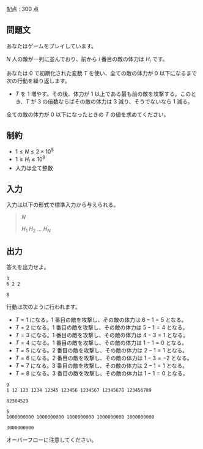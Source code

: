 配点 : $300$ 点

## 問題文

あなたはゲームをプレイしています。

$N$ 人の敵が一列に並んでおり、前から $i$ 番目の敵の体力は $H_i$ です。

あなたは $0$ で初期化された変数 $T$ を使い、全ての敵の体力が $0$ 以下になるまで次の行動を繰り返します。

- $T$ を $1$ 増やす。その後、体力が $1$ 以上である最も前の敵を攻撃する。このとき、$T$ が $3$ の倍数ならばその敵の体力は $3$ 減り、そうでないなら $1$ 減る。

全ての敵の体力が $0$ 以下になったときの $T$ の値を求めてください。

## 制約

- $1 \leq N \leq 2\times 10^5$
- $1 \leq H_i \leq 10^9$
- 入力は全て整数

## 入力

入力は以下の形式で標準入力から与えられる。

> $N$
> 
> $H_1$ $H_2$ $\ldots$ $H_N$

## 出力

答えを出力せよ。  

```input1
3
6 2 2
```

```output1
8
```

行動は次のように行われます。

- $T=1$ になる。$1$ 番目の敵を攻撃し、その敵の体力は $6-1=5$ となる。
- $T=2$ になる。$1$ 番目の敵を攻撃し、その敵の体力は $5-1=4$ となる。
- $T=3$ になる。$1$ 番目の敵を攻撃し、その敵の体力は $4-3=1$ となる。
- $T=4$ になる。$1$ 番目の敵を攻撃し、その敵の体力は $1-1=0$ となる。
- $T=5$ になる。$2$ 番目の敵を攻撃し、その敵の体力は $2-1=1$ となる。
- $T=6$ になる。$2$ 番目の敵を攻撃し、その敵の体力は $1-3=-2$ となる。
- $T=7$ になる。$3$ 番目の敵を攻撃し、その敵の体力は $2-1=1$ となる。
- $T=8$ になる。$3$ 番目の敵を攻撃し、その敵の体力は $1-1=0$ となる。

```input2
9
1 12 123 1234 12345 123456 1234567 12345678 123456789
```

```output2
82304529
```

```input3
5
1000000000 1000000000 1000000000 1000000000 1000000000
```

```output3
3000000000
```

オーバーフローに注意してください。
